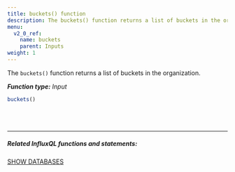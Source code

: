 ```yaml
---
title: buckets() function
description: The buckets() function returns a list of buckets in the organization.
menu:
  v2_0_ref:
    name: buckets
    parent: Inputs
weight: 1
---
```


The `buckets()` function returns a list of buckets in the organization.

_**Function type:** Input_

```js
buckets()
```

<hr style="margin-top:4rem"/>

##### Related InfluxQL functions and statements:
[SHOW DATABASES](https://docs.influxdata.com/influxdb/latest/query_language/schema_exploration/#show-databases)
